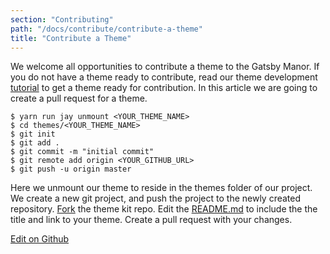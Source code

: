 ```yaml
---
section: "Contributing"
path: "/docs/contribute/contribute-a-theme"
title: "Contribute a Theme"
---
```


We welcome all opportunities to contribute a theme to the Gatsby Manor. If you
do not have a theme ready to contribute, read our theme development
[tutorial](/docs/tutorials/theme-development) to get a theme ready for
contribution. In this article we are going to create a pull request for a theme.

```
$ yarn run jay unmount <YOUR_THEME_NAME>
$ cd themes/<YOUR_THEME_NAME>
$ git init
$ git add .
$ git commit -m "initial commit"
$ git remote add origin <YOUR_GITHUB_URL>
$ git push -u origin master
```

Here we unmount our theme to reside in the themes folder of our project.
We create a new git project, and push the project to the newly created
repository. [Fork](https://github.com/gatsbymanor/gatsby-theme-kit#fork-destination-box)
the theme kit repo. Edit the [README.md](https://github.com/gatsbymanor/gatsby-theme-kit/blob/master/README.md)
to include the the title and link to your theme. Create a pull request with
your changes.

[Edit on Github](https://github.com/gatsbymanor/gatsby-manor-content)
